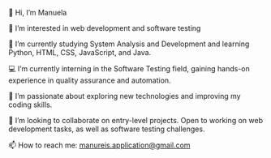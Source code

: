 👋 Hi, I’m Manuela


👀 I’m interested in web development and software testing

🌱 I’m currently studying System Analysis and Development and learning Python, HTML, CSS, JavaScript, and Java.

💻 I’m currently interning in the Software Testing field, gaining hands-on experience in quality assurance and automation.

🚀 I’m passionate about exploring new technologies and improving my coding skills.

💞 I’m looking to collaborate on entry-level projects. Open to working on web development tasks, as well as software testing challenges.

📫 How to reach me: manureis.application@gmail.com
<!---
ManuReis2003/ManuReis2003 is a ✨ special ✨ repository because its `README.md` (this file) appears on your GitHub profile.
You can click the Preview link to take a look at your changes.
--->
